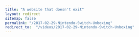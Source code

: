 ```yaml
---
title: "A website that doesn't exit"
layout: redirect
sitemap: false
permalink: "/2017-02-29-Nintendo-Switch-Unboxing"
redirect_to:  "/videos/2017-02-29-Nintendo-Switch-Unboxing"
---
```

